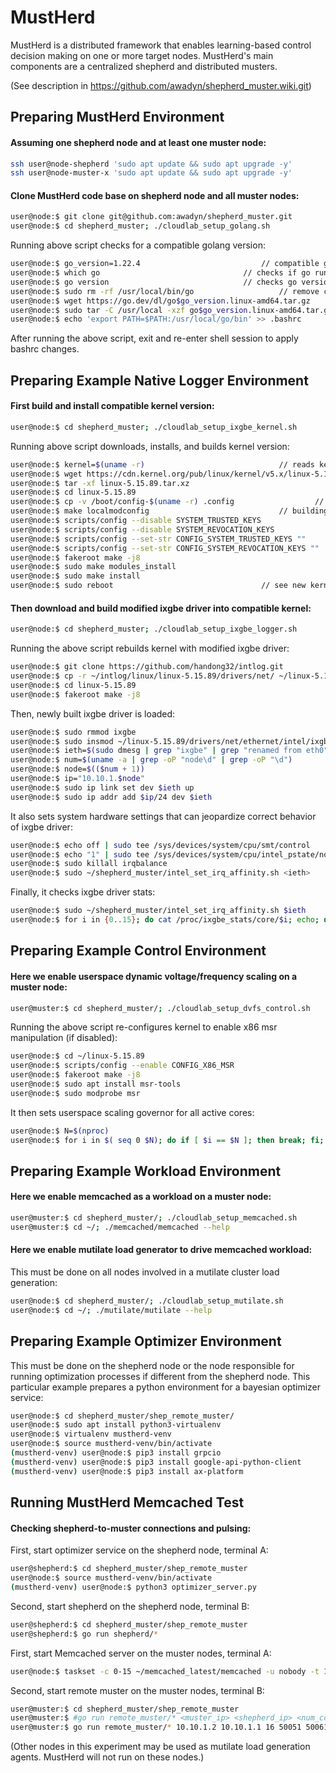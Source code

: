 # MustHerd
MustHerd is a distributed framework that enables learning-based control decision making on one or more target nodes.
MustHerd's main components are a centralized shepherd and distributed musters.

(See description in  https://github.com/awadyn/shepherd_muster.wiki.git)

## Preparing MustHerd Environment
#### Assuming one shepherd node and at least one muster node:
```bash
ssh user@node-shepherd 'sudo apt update && sudo apt upgrade -y'
ssh user@node-muster-x 'sudo apt update && sudo apt upgrade -y'
```

#### Clone MustHerd code base on shepherd node and all muster nodes:
```bash
user@node:$ git clone git@github.com:awadyn/shepherd_muster.git
user@node:$ cd shepherd_muster; ./cloudlab_setup_golang.sh
```

Running above script checks for a compatible golang version:
```bash
user@node:$ go_version=1.22.4							// compatible golang version
user@node:$ which go								// checks if go runtime is installed
user@node:$ go version 								// checks go version
user@node:$ sudo rm -rf /usr/local/bin/go 					// remove current go version
user@node:$ wget https://go.dev/dl/go$go_version.linux-amd64.tar.gz		// download go version
user@node:$ sudo tar -C /usr/local -xzf go$go_version.linux-amd64.tar.gz	// install go locally
user@node:$ echo 'export PATH=$PATH:/usr/local/go/bin' >> .bashrc		// add go binary to bash shell environment
```
After running the above script, exit and re-enter shell session to apply bashrc changes.


## Preparing Example Native Logger Environment
#### First build and install compatible kernel version:
```bash
user@node:$ cd shepherd_muster; ./cloudlab_setup_ixgbe_kernel.sh
```
Running above script downloads, installs, and builds kernel version:
```bash
user@node:$ kernel=$(uname -r)								// reads kernel version
user@node:$ wget https://cdn.kernel.org/pub/linux/kernel/v5.x/linux-5.15.89.tar.xz	// downloads compatible linux kernel
user@node:$ tar -xf linux-5.15.89.tar.xz
user@node:$ cd linux-5.15.89
user@node:$ cp -v /boot/config-$(uname -r) .config 					// copies current kernel config to compatible kernel code base
user@node:$ make localmodconfig								// building kernel..
user@node:$ scripts/config --disable SYSTEM_TRUSTED_KEYS			
user@node:$ scripts/config --disable SYSTEM_REVOCATION_KEYS
user@node:$ scripts/config --set-str CONFIG_SYSTEM_TRUSTED_KEYS ""
user@node:$ scripts/config --set-str CONFIG_SYSTEM_REVOCATION_KEYS ""
user@node:$ fakeroot make -j8
user@node:$ sudo make modules_install
user@node:$ sudo make install
user@node:$ sudo reboot									// see new kernel version after reboot

```
#### Then download and build modified ixgbe driver into compatible kernel:
```bash
user@node:$ cd shepherd_muster; ./cloudlab_setup_ixgbe_logger.sh
```
Running the above script rebuilds kernel with modified ixgbe driver:
```bash
user@node:$ git clone https://github.com/handong32/intlog.git
user@node:$ cp -r ~/intlog/linux/linux-5.15.89/drivers/net/ ~/linux-5.15.89/drivers/
user@node:$ cd linux-5.15.89
user@node:$ fakeroot make -j8
```

Then, newly built ixgbe driver is loaded:
```bash
user@node:$ sudo rmmod ixgbe
user@node:$ sudo insmod ~/linux-5.15.89/drivers/net/ethernet/intel/ixgbe/ixgbe.ko
user@node:$ ieth=$(sudo dmesg | grep "ixgbe" | grep "renamed from eth0" | tail -n 2 | head -n 1 | grep -oP "enp\ds\df\d")
user@node:$ num=$(uname -a | grep -oP "node\d" | grep -oP "\d")
user@node:$ node=$(($num + 1))
user@node:$ ip="10.10.1.$node"
user@node:$ sudo ip link set dev $ieth up
user@node:$ sudo ip addr add $ip/24 dev $ieth
```

It also sets system hardware settings that can jeopardize correct behavior of ixgbe driver:
```bash
user@node:$ echo off | sudo tee /sys/devices/system/cpu/smt/control
user@node:$ echo "1" | sudo tee /sys/devices/system/cpu/intel_pstate/no_turbo
user@node:$ sudo killall irqbalance
user@node:$ sudo ~/shepherd_muster/intel_set_irq_affinity.sh <ieth>
```

Finally, it checks ixgbe driver stats:
```bash
user@node:$ sudo ~/shepherd_muster/intel_set_irq_affinity.sh $ieth
user@node:$ for i in {0..15}; do cat /proc/ixgbe_stats/core/$i; echo; done
```

## Preparing Example Control Environment
#### Here we enable userspace dynamic voltage/frequency scaling on a muster node:
```bash
user@muster:$ cd shepherd_muster/; ./cloudlab_setup_dvfs_control.sh
```

Running the above script re-configures kernel to enable x86 msr manipulation (if disabled):
```bash
user@node:$ cd ~/linux-5.15.89
user@node:$ scripts/config --enable CONFIG_X86_MSR
user@node:$ fakeroot make -j8
user@node:$ sudo apt install msr-tools
user@node:$ sudo modprobe msr
```

It then sets userspace scaling governor for all active cores:
```bash
user@node:$ N=$(nproc)
user@node:$ for i in $( seq 0 $N); do if [ $i == $N ]; then break; fi; echo "userspace" | sudo tee /sys/devices/system/cpu/cpu$i/cpufreq/scaling_governor; done
```

## Preparing Example Workload Environment
#### Here we enable memcached as a workload on a muster node:
```bash
user@muster:$ cd shepherd_muster/; ./cloudlab_setup_memcached.sh
user@muster:$ cd ~/; ./memcached/memcached --help
```

#### Here we enable mutilate load generator to drive memcached workload:
This must be done on all nodes involved in a mutilate cluster load generation:
```bash
user@node:$ cd shepherd_muster/; ./cloudlab_setup_mutilate.sh
user@node:$ cd ~/; ./mutilate/mutilate --help
```

## Preparing Example Optimizer Environment
This must be done on the shepherd node or the node responsible for running optimization processes if different from the shepherd node.
This particular example prepares a python environment for a bayesian optimizer service:
```bash
user@node:$ cd shepherd_muster/shep_remote_muster/
user@node:$ sudo apt install python3-virtualenv
user@node:$ virtualenv mustherd-venv
user@node:$ source mustherd-venv/bin/activate
(mustherd-venv) user@node:$ pip3 install grpcio
(mustherd-venv) user@node:$ pip3 install google-api-python-client
(mustherd-venv) user@node:$ pip3 install ax-platform
```

## Running MustHerd Memcached Test
#### Checking shepherd-to-muster connections and pulsing:
First, start optimizer service on the shepherd node, terminal A:
```bash
user@shepherd:$ cd shepherd_muster/shep_remote_muster
user@node:$ source mustherd-venv/bin/activate
(mustherd-venv) user@node:$ python3 optimizer_server.py
```

Second, start shepherd on the shepherd node, terminal B:
```bash
user@shepherd:$ cd shepherd_muster/shep_remote_muster
user@shepherd:$ go run shepherd/*
```

First, start Memcached server on the muster nodes, terminal A:
```bash
user@node:$ taskset -c 0-15 ~/memcached_latest/memcached -u nobody -t 16 -m 32G -c 8192 -b 8192 -l 10.10.1.2 -B binary
```

Second, start remote muster on the muster nodes, terminal B:
```bash
user@muster:$ cd shepherd_muster/shep_remote_muster
user@muster:$ #go run remote_muster/* <muster_ip> <shepherd_ip> <num_cores> <pluse_port> <log_port> <ctrl_port> <coord_port> <optional_ip_idx>
user@muster:$ go run remote_muster/* 10.10.1.2 10.10.1.1 16 50051 50061 50071 50081
```

(Other nodes in this experiment may be used as mutilate load generation agents. MustHerd will not run on these nodes.)
